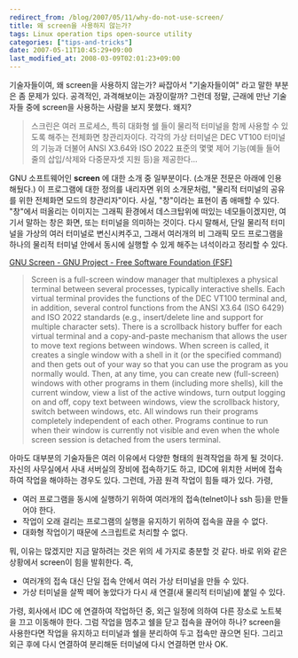 ```yaml
---
redirect_from: /blog/2007/05/11/why-do-not-use-screen/
title: 왜 screen을 사용하지 않는가?
tags: Linux operation tips open-source utility
categories: ["tips-and-tricks"]
date: 2007-05-11T10:45:29+09:00
last_modified_at: 2008-03-09T02:01:23+09:00
---
```

기술자들이여, 왜 screen을 사용하지 않는가? 싸잡아서 "기술자들이여" 라고
말한 부분은 좀 문제가 있다. 공격적인, 과격해보이는 과장이랄까? 그런데 정말,
근래에 만난 기술자들 중에 screen을 사용하는 사람을 보지 못했다. 왜지?

> 스크린은 여러 프로세스, 특히 대화형 쉘 들이 물리적 터미널을 함께 사용할
> 수 있도록 해주는 전체화면 창관리자이다. 각각의 가상 터미널은 DEC VT100
> 터미널의 기능과 더불어 ANSI X3.64와 ISO 2022 표준의 몇몇 제어 기능(예들
> 들어 줄의 삽입/삭제와 다중문자셋 지원 등)을 제공한다...

GNU 소프트웨어인 **screen** 에 대한 소개 중 일부분이다. (소개문 전문은
아래에 인용해뒀다.) 이 프로그램에 대한 정의를 내리자면 위의 소개문처럼,
"물리적 터미널의 공유를 위한 전체화면 모드의 창관리자"이다. 사실,
"창"이라는 표현이 좀 애매할 수 있다. "창"에서 떠올리는 이미지는 그래픽
환경에서 데스크탑위에 떠있는 네모들이겠지만, 여기서 말하는 창은 화면,
또는 터미널을 의미하는 것이다. 다시 말해서, 단일 물리적 터미널을 가상의
여러 터미널로 변신시켜주고, 그래서 여러개의 비 그래픽 모드 프로그램을
하나의 물리적 터미널 안에서 동시에 실행할 수 있게 해주는 녀석이라고
정리할 수 있다.

[GNU Screen - GNU Project - Free Software Foundation (FSF)](http://www.gnu.org/software/screen/)

> Screen is a full-screen window manager that multiplexes a physical terminal between several processes, typically interactive shells. Each virtual terminal provides the functions of the DEC VT100 terminal and, in addition, several control functions from the ANSI X3.64 (ISO 6429) and ISO 2022 standards (e.g., insert/delete line and support for multiple character sets). There is a scrollback history buffer for each virtual terminal and a copy-and-paste mechanism that allows the user to move text regions between windows. When screen is called, it creates a single window with a shell in it (or the specified command) and then gets out of your way so that you can use the program as you normally would. Then, at any time, you can create new (full-screen) windows with other programs in them (including more shells), kill the current window, view a list of the active windows, turn output logging on and off, copy text between windows, view the scrollback history, switch between windows, etc. All windows run their programs completely independent of each other. Programs continue to run when their window is currently not visible and even when the whole screen session is detached from the users terminal.

아마도 대부분의 기술자들은 여러 이유에서 다양한 형태의 원격작업을 하게
될 것이다. 자신의 사무실에서 사내 서버실의 장비에 접속하기도 하고, IDC에
위치한 서버에 접속하여 작업을 해야하는 경우도 있다. 그런데, 가끔 원격
작업이 힘들 때가 있다. 가령,

- 여러 프로그램을 동시에 실행하기 위하여 여러개의 접속(telnet이나 ssh 등)을
  만들어야 한다.
- 작업이 오래 걸리는 프로그램의 실행을 유지하기 위하여 접속을 끊을 수 없다.
- 대화형 작업이기 때문에 스크립트로 처리할 수 없다.

뭐, 이유는 많겠지만 지금 말하려는 것은 위의 세 가지로 충분할 것 같다.
바로 위와 같은 상황에서 screen이 힘을 발휘한다. 즉,

- 여러개의 접속 대신 단일 접속 안에서 여러 가상 터미널을 만들 수 있다.
- 가상 터미널을 살짝 떼어 놓았다가 다시 새 연결(새 물리적 터미널)에 붙일
  수 있다.

가령, 회사에서 IDC 에 연결하여 작업하던 중, 외근 일정에 의하여 다른 장소로
노트북을 끄고 이동해야 한다. 그럼 작업을 멈추고 쉘을 닫고 접속을 끊어야
하나? screen을 사용한다면 작업을 유지하고 터미널과 쉘을 분리하여 두고
접속만 끊으면 된다. 그리고 외근 후에 다시 연결하여 분리해둔 터미널에 다시
연결하면 만사 OK.

